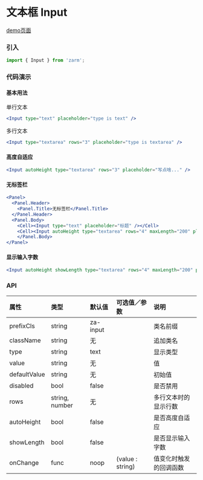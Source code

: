 # 文本框 Input

[demo页面](https://zhongantecheng.github.io/zarm/#/input)

### 引入

```js
import { Input } from 'zarm';
```

### 代码演示

#### 基本用法

单行文本

```jsx
<Input type="text" placeholder="type is text" />
```

多行文本

```jsx
<Input type="textarea" rows="3" placeholder="type is textarea" />
```

#### 高度自适应

```jsx
<Input autoHeight type="textarea" rows="3" placeholder="写点啥..." />
```

#### 无标签栏

```jsx
<Panel>
  <Panel.Header>
    <Panel.Title>无标签栏</Panel.Title>
  </Panel.Header>
  <Panel.Body>
    <Cell><Input type="text" placeholder="标题" /></Cell>
    <Cell><Input autoHeight type="textarea" rows="4" maxLength="200" placeholder="摘要" /></Cell>
	</Panel.Body>
</Panel>
```

#### 显示输入字数

```jsx
<Input autoHeight showLength type="textarea" rows="4" maxLength="200" placeholder="摘要" />
```


### API

| 属性 | 类型 | 默认值 | 可选值／参数 | 说明 |
| :--- | :--- | :--- | :--- | :--- |
| prefixCls | string | za-input | | 类名前缀 |
| className | string | 无 | | 追加类名 |
| type | string | text | | 显示类型 |
| value | string | 无 | | 值 |
| defaultValue | string | 无 | | 初始值 |
| disabled | bool | false | | 是否禁用 |
| rows | string, number | 无 | | 多行文本时的显示行数 |
| autoHeight | bool | false | | 是否高度自适应 |
| showLength | bool | false | | 是否显示输入字数 |
| onChange | func | noop | \(value : string\) | 值变化时触发的回调函数 |




